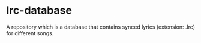 # lrc-database
A repository which is a database that contains synced lyrics (extension: .lrc) for different songs.
